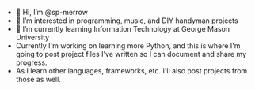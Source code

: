 - 👋 Hi, I’m @sp-merrow
- 👀 I’m interested in programming, music, and DIY handyman projects
- 🌱 I’m currently learning Information Technology at George Mason University
- Currently I'm working on learning more Python, and this is where I'm going to post project files I've written so I can document and share my progress.
- As I learn other languages, frameworks, etc. I'll also post projects from those as well.


<!---
sp-merrow/sp-merrow is a ✨ special ✨ repository because its `README.md` (this file) appears on your GitHub profile.
You can click the Preview link to take a look at your changes.
--->
